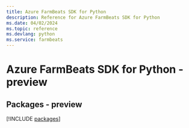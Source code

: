 ```yaml
---
title: Azure FarmBeats SDK for Python
description: Reference for Azure FarmBeats SDK for Python
ms.date: 04/02/2024
ms.topic: reference
ms.devlang: python
ms.service: farmbeats
---
```

# Azure FarmBeats SDK for Python - preview
## Packages - preview
[!INCLUDE [packages](farmbeats-index.md)]